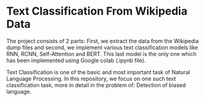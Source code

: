 # Text Classification From Wikipedia Data

The project consists of 2 parts: First, we extract the data from the Wikipedia dump files and second, we implement various text classification models like RNN, RCNN, Self-Attention and BERT. This last model is the only one which has been implemented using Google colab (.ipynb file).

Text Classification is one of the basic and most important task of Natural Language Processing. In this repository, we focus on one such text classification task, more in detail in the problem of: Detection of biased language.
